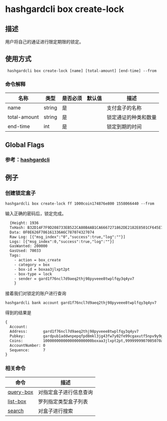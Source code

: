 # hashgardcli box create-lock

## 描述
用户将自己的通证进行限定期限的锁定。
## 使用方式
```
 hashgardcli box create-lock [name] [total-amount] [end-time] --from 
```
### 命令解释

| 名称         | 类型   | 是否必须 | 默认值 | 描述                 |
| ------------ | ------ | -------- | ------ | -------------------- |
| name         | string | 是       |        | 支付盒子的名称       |
| total-amount | string | 是       |        | 锁定通证的种类和数量 |
| end-time     | int    | 是       |        | 锁定到期的时间       |



## Global Flags

 ### 参考：[hashgardcli](../README.md)

## 例子
### 创建锁定盒子
```shell
hashgardcli box create-lock ff 1000coin174876e800 1558066440 --from 
```
输入正确的密码后，锁定完成。
```txt
  {Height: 1936
  TxHash: B32D14F7F9D208733EB522CA80B4AB1CA6667271862DE2182E8501CF645E763D
  Data: 0F0E626F786161336A6C787074327074
  Raw Log: [{"msg_index":"0","success":true,"log":""}]
  Logs: [{"msg_index":0,"success":true,"log":""}]
  GasWanted: 200000
  GasUsed: 70033
  Tags: 
    - action = box_create
    - category = box
    - box-id = boxaa3jlxpt2pt
    - box-type = lock
    - sender = gard1f76ncl7d9aeq2thj98pyveee8twplfqy3q4yv7
    }
```

接着我们对锁定的账户进行查询

```
hashgardcli bank account gard1f76ncl7d9aeq2thj98pyveee8twplfqy3q4yv7
```

得到的结果是

```txt
{
  Account:
  Address:       gard1f76ncl7d9aeq2thj98pyveee8twplfqy3q4yv7
  Pubkey:        gardpub1addwnpepqfpd8mkl3jg43fw7y02fe99cgaxutf5npv9y9gx9dvrrcdwl36shv694apw
  Coins:         1000000000000000000000boxaa3jlxpt2pt,9999999907005070apple(coin174876e800)
  AccountNumber: 0
  Sequence:      7
}
```



### 相关命令

| 命令                      | 描述                   |
| ------------------------- | ---------------------- |
| [query-box](query-box.md) | 对指定盒子进行信息查询 |
| [list-box](list-box.md)  | 罗列指定类型盒子列表   |
| [search](search.md)       | 对盒子进行搜索         |



